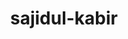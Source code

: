 ---
title: sajidul-kabir
github: https://github.com/sajidul-kabir
mode: dark
transition: 3s
archetype:
- Cool Banner
---